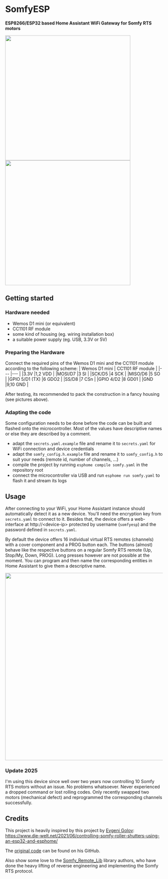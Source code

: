 # SomfyESP
**ESP8266/ESP32 based Home Assistant WiFi Gateway for Somfy RTS motors**

<div>
<img height="400px" src="https://user-images.githubusercontent.com/22083742/213578358-5f8181f7-5085-4315-ad66-7fcaf4177df0.jpg"/>
<img height="400px" src="https://user-images.githubusercontent.com/22083742/213578066-1a911110-aa45-48e8-86bd-6bc60cdb4484.jpg"/>
</div>

## Getting started

### Hardware needed
- Wemos D1 mini (or equivalent)
- CC1101 RF module
- some kind of housing (eg. wiring installation box)
- a suitable power supply (eg. USB, 3.3V or 5V)

### Preparing the Hardware
Connect the required pins of the Wemos D1 mini and the CC1101 module according to the following scheme:
| Wemos D1 mini | CC1101 RF module  |
|---            |---                |
|3.3V           |1,2 VDD            |
|MOSI/D7        |3 SI               |
|SCK/D5         |4 SCK              |
|MISO/D6        |5 SO               |
|GPIO 5/D1 (TX) |6 GDO2             |
|SS/D8          |7 CSn              |
|GPIO 4/D2      |8 GD01             |
|GND            |9,10 GND           |

After testing, its recommended to pack the construction in a fancy housing (see pictures above).

### Adapting the code
Some configuration needs to be done before the code can be built and flashed onto the microcontroller.
Most of the values have descriptive names or else they are described by a comment.
- adapt the `secrets.yaml.example` file and rename it to `secrets.yaml` for WiFi connection and device credentials
- adapt the `somfy_config.h.example` file and rename it to `somfy_config.h` to suit your needs (remote id, number of channels, ...)
- compile the project by running `esphome compile somfy.yaml` in the repository root
- connect the microcontroller via USB and run `esphome run somfy.yaml` to flash it and stream its logs

## Usage
After connecting to your WiFi, your Home Assistant instance should automatically detect it as a new device.
You'll need the encryption key from `secrets.yaml` to connect to it.
Besides that, the device offers a web-interface at http://\<device-ip\> protected by username (`somfyesp`)
and the password defined in `secrets.yaml`.

By default the device offers 16 individual virtual RTS remotes (channels) with a cover component and a PROG
button each. The buttons (almost) behave like the respective buttons on a regular Somfy RTS remote
(Up, Stop/My, Down, PROG). Long presses however are not possible at the moment.
You can program and then name the corresponding entities in Home Assistant to give them a descriptive name.

<img height="600px" src="https://user-images.githubusercontent.com/22083742/213583189-c30793d3-8c3b-4415-9a54-3550b2c01e75.jpg"/>

### Update 2025
I'm using this device since well over two years now controlling 10 Somfy RTS motors without an issue. No problems whatsoever. Never experienced a dropped command or lost rolling codes. Only recently swapped two motors (mechanical defect) and reprogrammed the corresponding channels successfully.

## Credits
This project is heavily inspired by this project by [Evgeni Golov](https://github.com/evgeni):\
https://www.die-welt.net/2021/06/controlling-somfy-roller-shutters-using-an-esp32-and-esphome/

The [original code](https://github.com/evgeni/esphome-configs/blob/devel/somfy.yaml) can be found on his GitHub.

Also show some love to the [Somfy_Remote_Lib](https://github.com/Legion2/Somfy_Remote_Lib) library authors,
who have done the heavy lifting of reverse engineering and implementing the Somfy RTS protocol.
